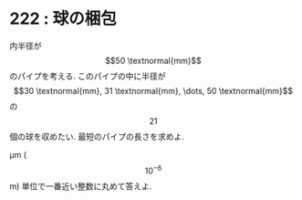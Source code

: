 # 222 : 球の梱包

内半径が $$50 \textnormal{mm}$$ のパイプを考える. このパイプの中に半径が $$30 \textnormal{mm}, 31 \textnormal{mm}, \dots, 50 \textnormal{mm}$$ の $$21$$ 個の球を収めたい. 最短のパイプの長さを求めよ.

μm ($$10^{-6}$$ m) 単位で一番近い整数に丸めて答えよ.
